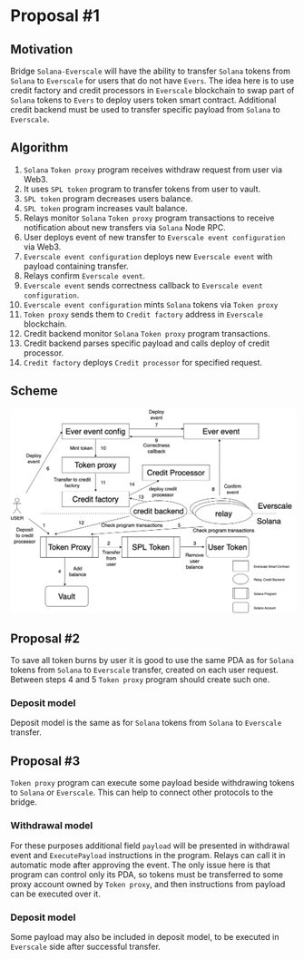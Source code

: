 # Proposal #1

## Motivation

Bridge `Solana-Everscale` will have the ability to transfer `Solana` tokens from `Solana` to `Everscale` for users that do not have `Evers`. 
The idea here is to use credit factory and credit processors in `Everscale` blockchain to swap part of `Solana` tokens to `Evers`
to deploy users token smart contract. Additional credit backend must be used to transfer specific payload from `Solana` to `Everscale`.

## Algorithm

1. `Solana` `Token proxy` program receives withdraw request from user via Web3.
2. It uses `SPL token` program to transfer tokens from user to vault.
3. `SPL token` program decreases users balance.
4. `SPL token` program increases vault balance.
5. Relays monitor `Solana` `Token proxy` program transactions to receive notification about new transfers via `Solana` Node RPC.
6. User deploys event of new transfer to `Everscale event configuration` via Web3.
7. `Everscale event configuration` deploys new `Everscale event` with payload containing transfer.
8. Relays confirm `Everscale event`.
9. `Everscale event` sends correctness callback to `Everscale event configuration`.
10. `Everscale event configuration` mints `Solana` tokens via `Token proxy` 
11. `Token proxy` sends them to `Credit factory` address in `Everscale` blockchain.
12. Credit backend monitor `Solana` `Token proxy` program transactions. 
13. Credit backend parses specific payload and calls deploy of credit processor.
14. `Credit factory` deploys `Credit processor` for specified request.

## Scheme

![Solana Ever Solana tokens 2 stage](../png/solana_ever_solana_tokens_2_stage.png "Solana Ever Solana tokens 2 stage")

## Proposal #2

To save all token burns by user it is good to use the same PDA as for `Solana` tokens from `Solana` to `Everscale` transfer,
created on each user request.
Between steps 4 and 5 `Token proxy` program should create such one.

### Deposit model

Deposit model is the same as for `Solana` tokens from `Solana` to `Everscale` transfer.

## Proposal #3

`Token proxy` program can execute some payload beside withdrawing tokens to `Solana` or `Everscale`. This can help to 
connect other protocols to the bridge.

### Withdrawal model

For these purposes additional field `payload` will be presented in withdrawal event and `ExecutePayload` instructions
in the program. Relays can call it in automatic mode after approving the event. 
The only issue here is that program can control only its PDA, so tokens must be transferred to some proxy account 
owned by `Token proxy`, and then instructions from payload can be executed over it.

### Deposit model
Some payload may also be included in deposit model, to be executed in `Everscale` side after successful transfer.
